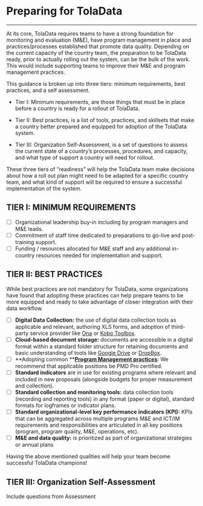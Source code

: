 # Preparing for TolaData

---

At its core, TolaData requires teams to have a strong foundation for monitoring and evaluation \(M&E\), have program management in place and practices/processes established that promote data quality. Depending on the current capacity of the country team, the preparation to be TolaData ready, prior to actually rolling out the system, can be the bulk of the work. This would include supporting teams to improve their M&E and program management practices.

This guidance is broken up into three tiers: minimum requirements, best practices, and a self assessment.

* Tier I: Minimum requirements, are those things that must be in place before a country is ready for a rollout of TolaData.

* Tier II: Best practices, is a list of tools, practices, and skillsets that make a country better prepared and equipped for adoption of the TolaData system.

* Tier III: Organization Self-Assessment, is a set of questions to assess the current state of a country’s processes, procedures, and capacity, and what type of support a country will need for rollout.

These three tiers of “readiness” will help the TolaData team make decisions about how a roll out plan might need to be adapted for a specific country team, and what kind of support will be required to ensure a successful implementation of the system.

## TIER I: MINIMUM REQUIREMENTS

* [ ] Organizational leadership buy-in including by program managers and M&E leads.
* [ ] Commitment of staff time dedicated to preparations to go-live and post-training support.
* [ ] Funding / resources allocated for M&E staff and any additional in-country resources needed for implementation and support.

## TIER II: BEST PRACTICES

While best practices are not mandatory for TolaData, some organizations have found that adopting these practices can help prepare teams to be more equipped and ready to take advantage of closer integration with their data workflow.

* [ ] **Digital Data Collection:** the use of digital data collection tools as applicable and relevant, authoring XLS forms, and adoption of third-party service provider like [Ona](https://ona.io/) or [Kobo Toolbox](http://www.kobotoolbox.org/).
* [ ] **Cloud-based document storage:** documents are accessible in a digital format within a standard folder structure for retaining documents and basic understanding of tools like [Google Drive](https://www.google.com/drive/) or [DropBox](https://www.dropbox.com/).
* [ ] **Adopting common **[**Program Management practices**](http://www.pm4ngos.com/the-guide-to-the-pmd-pro/): We recommend that applicable positions be PMD Pro certified.
* [ ] **Standard indicators** are in use for existing programs where relevant and included in new proposals \(alongside budgets for proper measurement and collection\).
* [ ] **Standard collection and monitoring tools:** data collection tools \(recording and reporting tools\) in any format \(paper or digital\), standard formats for logframes or indicator plans. 
* [ ] **Standard organizational-level key performance indicators \(KPI\):** KPIs that can be aggregated across multiple programs M&E and ICT/IM requirements and responsibilities are articulated in all key positions \(program, program quality, M&E, operations, etc\).
* [ ] **M&E and data quality:** is prioritized as part of organizational strategies or annual plans

Having the above mentioned qualities will help your team become successful TolaData champions!

## TIER III: Organization Self-Assessment

Include questions from Assessment

